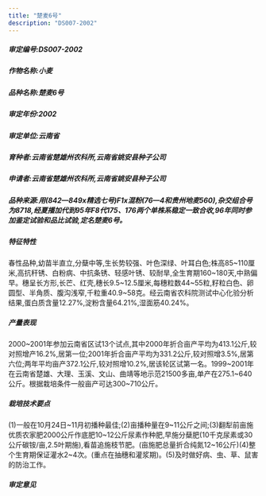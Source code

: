 ```yaml
---
title: "楚麦6号"
description: "DS007-2002"
---
```

##### 审定编号:DS007-2002

##### 作物名称:小麦

##### 品种名称:楚麦6号

##### 审定年份:2002

##### 审定单位:云南省

##### 育种者:云南省楚雄州农科所,云南省姚安县种子公司

##### 申请者:云南省楚雄州农科所,云南省姚安县种子公司

##### 品种来源:用(842—849x精选七号)F1x混粉(76—4和贵州地麦560),杂交组合号为8718,经夏播加代到95年F8代175、176两个单株系稳定一致合收,96年同时参加鉴定试验和品比试验,定名楚麦6号。

##### 特征特性
春性品种,幼苗半直立,分蘖中等,生长势较强、叶色深绿、叶耳白色;株高85~110厘米,高抗秆锈、白粉病、中抗条锈、轻感叶锈、较耐旱,全生育期160~180天,中熟偏早。穗呈长方形,长芒、红壳,穗长9.5~12.5厘米,每穗粒数44~55粒,籽粒白色、卵圆型、半角质、腹沟浅窄,千粒重40.9~58克。经云南省农科院测试中心化验分析结果,蛋白质含量12.27%,淀粉含量64.21%,湿面筋40.24%。

##### 产量表现
2000~2001年参加云南省区试13个试点,其中2000年折合亩产平均为413.1公斤,较对照增产16.2%,居第一位;2001年折合亩产平均为331.2公斤,较对照增3.5%,居第六位;两年平均亩产372.1公斤,较对照增10.2%,居该轮区试第一名。1999~2001年在云南省楚雄、大理、玉溪、文山、曲靖等地示范21500多亩,单产在275.1~640公斤。根据栽培条件一般亩产可达300~710公斤。

##### 栽培技术要点
(1)一般在10月24日~11月初播种最佳;(2)亩播种量在9~11公斤之间;(3)翻犁前亩施优质农家肥2000公斤作底肥10~12公斤尿素作种肥,早施分蘖肥(10千克尿素或30公斤碳铵/亩,2.5叶期施),看苗追施枝节肥。(亩施肥总量折合纯氮12~16公斤)(4)整个生育期保证灌水2~4次。(重点在抽穗和灌浆期)。(5)及时做好病、虫、草、鼠害的防治工作。

##### 审定意见

